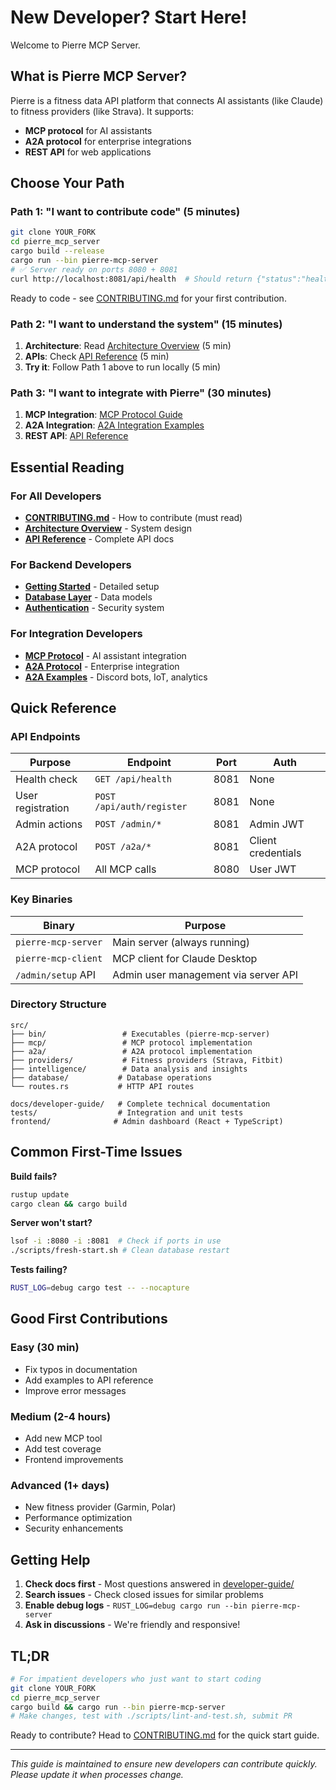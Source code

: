 # New Developer? Start Here!

Welcome to Pierre MCP Server.

## What is Pierre MCP Server?

Pierre is a fitness data API platform that connects AI assistants (like Claude) to fitness providers (like Strava). It supports:
- **MCP protocol** for AI assistants
- **A2A protocol** for enterprise integrations  
- **REST API** for web applications

## Choose Your Path

### Path 1: "I want to contribute code" (5 minutes)
```bash
git clone YOUR_FORK
cd pierre_mcp_server
cargo build --release
cargo run --bin pierre-mcp-server
# ✅ Server ready on ports 8080 + 8081
curl http://localhost:8081/api/health  # Should return {"status":"healthy"}
```
Ready to code - see [CONTRIBUTING.md](../CONTRIBUTING.md) for your first contribution.

### Path 2: "I want to understand the system" (15 minutes)
1. **Architecture**: Read [Architecture Overview](developer-guide/01-architecture.md) (5 min)
2. **APIs**: Check [API Reference](developer-guide/14-api-reference.md) (5 min)  
3. **Try it**: Follow Path 1 above to run locally (5 min)

### Path 3: "I want to integrate with Pierre" (30 minutes)
1. **MCP Integration**: [MCP Protocol Guide](developer-guide/04-mcp-protocol.md)
2. **A2A Integration**: [A2A Integration Examples](developer-guide/A2A-INTEGRATION-GUIDE.md)
3. **REST API**: [API Reference](developer-guide/14-api-reference.md)

## Essential Reading

### For All Developers
- **[CONTRIBUTING.md](../CONTRIBUTING.md)** - How to contribute (must read)
- **[Architecture Overview](developer-guide/01-architecture.md)** - System design
- **[API Reference](developer-guide/14-api-reference.md)** - Complete API docs

### For Backend Developers  
- **[Getting Started](developer-guide/15-getting-started.md)** - Detailed setup
- **[Database Layer](developer-guide/08-database.md)** - Data models
- **[Authentication](developer-guide/06-authentication.md)** - Security system

### For Integration Developers
- **[MCP Protocol](developer-guide/04-mcp-protocol.md)** - AI assistant integration
- **[A2A Protocol](developer-guide/05-a2a-protocol.md)** - Enterprise integration
- **[A2A Examples](developer-guide/A2A-INTEGRATION-GUIDE.md)** - Discord bots, IoT, analytics

## Quick Reference

### API Endpoints
| Purpose | Endpoint | Port | Auth |
|---------|----------|------|------|
| Health check | `GET /api/health` | 8081 | None |
| User registration | `POST /api/auth/register` | 8081 | None |
| Admin actions | `POST /admin/*` | 8081 | Admin JWT |
| A2A protocol | `POST /a2a/*` | 8081 | Client credentials |
| MCP protocol | All MCP calls | 8080 | User JWT |

### Key Binaries
| Binary | Purpose |
|--------|---------|
| `pierre-mcp-server` | Main server (always running) |
| `pierre-mcp-client` | MCP client for Claude Desktop |
| `/admin/setup` API | Admin user management via server API |

### Directory Structure
```
src/
├── bin/                 # Executables (pierre-mcp-server)
├── mcp/                 # MCP protocol implementation
├── a2a/                 # A2A protocol implementation  
├── providers/           # Fitness providers (Strava, Fitbit)
├── intelligence/        # Data analysis and insights
├── database/           # Database operations
└── routes.rs           # HTTP API routes

docs/developer-guide/   # Complete technical documentation
tests/                  # Integration and unit tests
frontend/              # Admin dashboard (React + TypeScript)
```

## Common First-Time Issues

**Build fails?**
```bash
rustup update
cargo clean && cargo build
```

**Server won't start?**
```bash
lsof -i :8080 -i :8081  # Check if ports in use
./scripts/fresh-start.sh # Clean database restart
```

**Tests failing?**
```bash
RUST_LOG=debug cargo test -- --nocapture
```

## Good First Contributions

### Easy (30 min)
- Fix typos in documentation
- Add examples to API reference
- Improve error messages

### Medium (2-4 hours)
- Add new MCP tool
- Add test coverage
- Frontend improvements

### Advanced (1+ days)
- New fitness provider (Garmin, Polar)
- Performance optimization
- Security enhancements

## Getting Help

1. **Check docs first** - Most questions answered in [developer-guide/](developer-guide/)
2. **Search issues** - Check closed issues for similar problems
3. **Enable debug logs** - `RUST_LOG=debug cargo run --bin pierre-mcp-server`
4. **Ask in discussions** - We're friendly and responsive!

## TL;DR

```bash
# For impatient developers who just want to start coding
git clone YOUR_FORK
cd pierre_mcp_server
cargo build && cargo run --bin pierre-mcp-server
# Make changes, test with ./scripts/lint-and-test.sh, submit PR
```

Ready to contribute? Head to [CONTRIBUTING.md](../CONTRIBUTING.md) for the quick start guide.

---

*This guide is maintained to ensure new developers can contribute quickly. Please update it when processes change.*